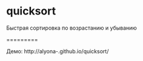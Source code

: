 quicksort
=========

Быстрая сортировка по возрастанию и убыванию

=========


Демо: http://alyona-.github.io/quicksort/
